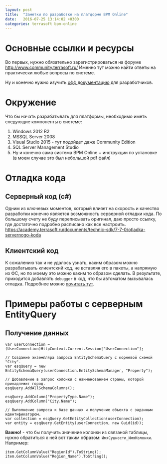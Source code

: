 ```yaml
---
layout: post
title:  "Заметки по разработке на платформе BPM Online"
date:   2016-07-25 13:14:02 +0300
categories: terrasoft bpm-online
---
```



# Основные ссылки и ресурсы
Во первых, нужно обязательно зарегистрироваться на форуме http://www.community.terrasoft.ru/
Именно тут можно найти ответы на практически любые вопросы по системе.

Ну и конечно нужно изучить [офф документацию] для разработчиков.


# Окружение
Что бы начать разрабатывать для платформы, необходимо иметь следующие компоненты в системе:
1.  Windows 2012 R2
2.  MSSQL Server 2008
3.  Visual Studio 2015 - тут подойдет даже Community Edition
4.  SQL Server Management Studio
5.  Ну и конечно сама система BPM Online + инструкции по установке (в моем случае это был небольшой pdf файл)


# Отладка кода
## Серверный код (c#)
Одним из ключевых моментов, который влияет на скорость и качество разработки конечно является
 возможность серверной отладки кода.
По большому счету не буду переписывать оригинал, даю просто ссылку, где достаточно подробно расписано как все настроить.
https://academy.terrasoft.ru/documents/technic-sdk/7-7-0/otladka-servernogo-koda

## Клиентский код
К сожалению так и не удалось узнать, каким образом можно разрабатывать клиентский код, не вставляя
его в пакеты, а напрямую из ФС, но по моему это можно каким то образом сделать.
В результате, приходится добавлять `debugger` в код, что бы автоматом вызывалась отладка.
Подробнее можно [почитать тут].



# Примеры работы с серверным EntityQuery
## Получение данных

    var userConnection = (UserConnection)HttpContext.Current.Session["UserConnection"];

    // Создание экземпляра запроса EntitySchemaQuery с корневой схемой "City".
    var esqQuery = new EntitySchemaQuery(userConnection.EntitySchemaManager, "Property");

    // Добавление в запрос колонки с наименованием страны, которой принадлежит город.
    esqQuery.AddAllSchemaColumns();

    esqQuery.AddColumn("PropertyType.Name");
    esqQuery.AddColumn("City.Name");

    // Выполнение запроса к базе данных и получение объекта с заданным идентификатором.
    var collection = esqQuery.GetEntityCollection(userConnection);
    var entity = esqQuery.GetEntity(userConnection, new Guid(id));

**Важно!** - что бы получить значение колонки из связаной таблицы, нужно обратиться к ней
вот таким образом: `ИмяСушности_ИмяКолонки`. Например:

    item.GetColumnValue("RegionId").ToString();
    item.GetColumnValue("Region_Name").ToString();


[офф документацию]: https://academy.terrasoft.ru/documents/technic-sdk/7-7-0/dokumentaciya-po-razrabotke-bpmonline
[почитать тут]: https://academy.terrasoft.ru/documents/technic-sdk/7-7-0/otladka-klientskogo-koda